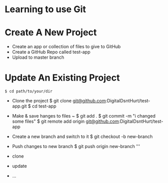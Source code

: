 # Learning to use Git

# Create A New Project
* Create an app or collection of files to give to GitHub
* Create a GitHub Repo called test-app
* Upload to master branch

# Update An Existing Project
	$ cd path/to/your/dir
* Clone the project
$ git clone git@github.com:DigitalDsntHurt/test-app.git
$ cd test-app
* Make & save hanges to files ~
$ git add .
$ git commit -m "i changed some files"
$ git remote add origin git@github.com:DigitalDsntHurt/test-app
* Create a new branch and switch to it
$ git checkout -b new-branch
* Push changes to new branch
$ git push origin new-branch
'''

* clone
* update

* ...